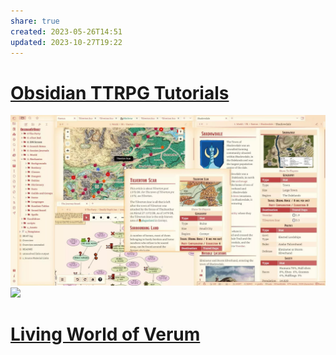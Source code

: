 ```yaml
---
share: true
created: 2023-05-26T14:51
updated: 2023-10-27T19:22
---
```

# [Obsidian TTRPG Tutorials](https://obsidianttrpgtutorials.com/Obsidian+TTRPG+Tutorials/Obsidian+TTRPG+Tutorials "Obsidian TTRPG Tutorials - Obsidian TTRPG Tutorials")
![DnD.webp](../../../attachments/DnD.webp)
![](https://raw.githubusercontent.com/SlRvb/Obsidian--ITS-Theme/main/Images/Theme-DnD-WOTC--Lightmode.png)

# [Living World of Verum](https://corvanis.wiki/Hub "Hub - Living World of Verum")
